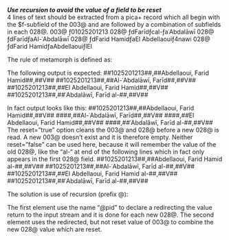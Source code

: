 ***Use recursion to avoid the value of a field to be reset***  
4 lines of text should be extracted from a pica+ record which all begin with the $f-subfield of the 003@  and are followed by a combination of subfields in each 028@. 
003@ ƒ01025201213
028@ ƒdFarīdƒcal-ƒaʿAbdalāwī
028@ ƒdFarīdƒaAl-ʿAbdalāwī
028@ ƒdFarid HamidƒaEl Abdellaouiƒ4nawi
028@ ƒdFarid HamidƒaAbdellaouiƒlEl

The rule of metamorph is defined as:

<combine name="${personalname}${surname}${forename}${prefix}${addition}" 
 value="##${pid}##,##${personalname}${surname}${forename}${prefix}${addition}##,##V##" 
 flushWith="028@" reset="true">
	<data source="003@.0" name="pid"/>
	<data source="028@.P" name="personalname" />
   	<data source="028@.a" name="surname"/>
	<data source="028@.d" name="forename"/>
	<data source="028@.c" name="prefix"/>
	<concat name="addition" delimiter=", " flushWith="028A" reset="true" prefix=" ">
		<data source="028@.n"/>
		<data source="028@.l"/>
		<data source="028@.g"/>
	</concat>
</combine>

The following output is expected:
##1025201213##,##Abdellaoui, Farid Hamid##,##V##
##1025201213##,##Al-ʿAbdalāwī, Farīd##,##V##
##1025201213##,##El Abdellaoui, Farid Hamid##,##V##
##1025201213##,##ʿAbdalāwī, Farīd al-##,##V##

In fact output looks like this:
##1025201213##,##Abdellaoui, Farid Hamid##,##V##
####,##Al-ʿAbdalāwī, Farīd##,##V##
####,##El Abdellaoui, Farid Hamid##,##V##
####,##ʿAbdalāwī, Farīd al-##,##V##
The reset=”true” option cleans the 003@ and 028@ before a new 028@ is read. A new 003@ doesn’t exist and it is therefore empty. Neither reset=”false” can be used here, because it will remember the value of the old 028@, like the “al-“ at end of the following lines which in fact only appears in the first 028@ field.
##1025201213##,##Abdellaoui, Farid Hamid al-##,##V##
##1025201213##,##Al-ʿAbdalāwī, Farīd al-##,##V##
##1025201213##,##El Abdellaoui, Farid Hamid al-##,##V##
##1025201213##,##ʿAbdalāwī, Farīd al-##,##V##

The solution is use of recursion (prefix @):

<combine name="@pid" value="${pid}" flushWith="028@" >
	<data source="003@.0" name="pid"/>
</combine>
   	
<combine name="${personalname}${surname}${forename}${prefix}${addition}" 
	value="##${pid}##,##${personalname}${surname}${forename}${prefix}${addition}##,##V##"
		flushWith="028@" reset="true">
	<data source="@pid" name="pid"/>
	<data source="028@.P" name="personalname" />
   	<data source="028@.a" name="surname"/>
	<data source="028@.d" name="forename"/>
	<data source="028@.c" name="prefix"/>
	<concat name="addition" delimiter=", " flushWith="028A" reset="true" prefix=" ">
		<data source="028@.n"/>
		<data source="028@.l"/>
		<data source="028@.g"/>
	</concat>
</combine>

The first <combine> element use the name “@pid” to declare a redirecting the value return to the input stream and it is done for each new 028@. The second <combine> element uses the redirected, but not reset value of 003@ to combine the new 028@ value which are reset. 

